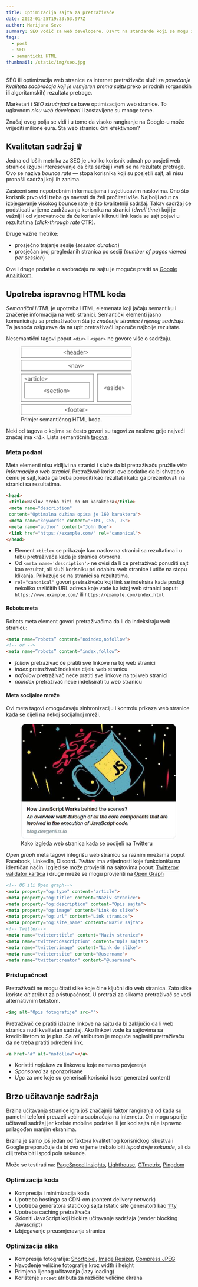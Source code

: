 ```yaml
---
title: Optimizacija sajta za pretraživače
date: 2022-01-25T19:33:53.977Z
author: Marijana Sevo
summary: SEO vodič za web developere. Osvrt na standarde koji se mogu ispuniti direktno na sajtu, a koje Google odobrava. Fokus nisu teme za marketare.
tags:
  - post
  - SEO
  - semantički HTML
thumbnail: /static/img/seo.jpg
---
```


SEO ili optimizacija web stranice za internet pretraživače služi za <em>povećanje kvaliteta saobraćaja koji je usmjeren prema sajtu</em> preko prirodnih (organskih ili algoritamskih) rezultata pretrage.

<p class="tip right-tip" style="--span-row: 2;">Marketari i <em>SEO stručnjaci</em> se bave optimizacijom web stranice. To uglavnom <em>nisu web developeri</em> i izostavljene su mnoge teme.</p>

Značaj ovog polja se vidi i u tome da visoko rangiranje na Google-u može vrijediti milione eura. Šta web stranicu čini efektivnom?


## Kvalitetan sadržaj ♛ 
Jedna od loših metrika za SEO je ukoliko korisnik odmah po posjeti web stranice izgubi interesovanje da čita saržaj i vrati se na rezultate pretrage. Ovo se naziva <i>bounce rate</i> — stopa korisnika koji su posjetili sajt, ali nisu pronašli sadržaj koji ih zanima. 

Zasićeni smo nepotrebnim informacijama i svjetlucavim naslovima. Ono što korisnik prvo vidi treba ga navesti da želi pročitati više. Najbolji adut za izbjegavanje visokog bounce rate je što kvalitetniji sadržaj.
Takav sadržaj će podsticati vrijeme zadržavanja korisnika na stranici (<i>dwell time</i>) koji je važniji i od vjerovatnoće da će korisnik kliknuti link kada se sajt pojavi u rezultatima (<i>click-through rate</i> CTR). 

Druge važne metrike:
+ <span>prosječno trajanje sesije (<i>session duration</i>)</span>
+ <span>prosječan broj pregledanih stranica po sesiji (<i>number of pages viewed per session</i>)</span>

Ove i druge podatke o saobraćaju na sajtu je moguće pratiti sa <a target=”_blank” href="https://analytics.google.com/analytics/web/">Google Analitikom</a>. 


## Upotreba ispravnog HTML koda
<em>Semantični HTML</em> je upotreba HTML elemenata koji jačaju semantiku i značenje informacija na web stranici. Semantički elementi jasno komuniciraju sa pretraživačom šta je <em>značenje stranice i njenog sadržaja</em>. Ta jasnoća osigurava da na upit pretraživači isporuče najbolje rezultate.

Nesemantični tagovi poput `<div>` i `<span>` ne govore više o sadržaju. 

<figure style="max-width: 300px;">
<img src="/static/img/semantic-html.png" alt="Semantic and non-semantic HTML"> 
 <figcaption>Primjer semantičnog HTML koda.</figcaption>
</figure>

Neki od tagova o kojima se često govori su tagovi za naslove gdje najveći značaj ima `<h1>`. Lista semantičnih <a target="_blank" href="https://developer.mozilla.org/en-US/docs/Glossary/Semantics">tagova</a>.



### Meta podaci

Meta elementi nisu vidljivi na stranici i služe da bi pretraživaču pružile <em>više informacija o web stranici</em>. Pretraživač koristi ove podatke da bi shvatio o čemu je sajt, kada ga treba ponuditi kao rezultat i kako ga prezentovati na stranici sa rezultatima.

``` html
<head>
 <title>Naslov treba biti do 60 karaktera</title>
 <meta name="description" 
 content="Optimalna dužina opisa je 160 karaktera">
 <meta name="keywords" content="HTML, CSS, JS">
 <meta name="author" content="John Doe">
 <link href="https://example.com/" rel="canonical">
</head>
```

+ <span>Element `<title>` se prikazuje kao naslov na stranici sa rezultatima i u tabu pretraživača kada je stranica otvorena.</span>
+ <span>Od `<meta name='description'>` ne ovisi da li će pretraživač ponuditi sajt kao rezultat, ali služi korisniku pri odabiru web stranice i utiče na stopu klikanja. Prikazuje se na stranici sa rezultatima.</span>
+ <span>`rel="canonical"` govori pretraživaču koji link se indeksira kada postoji nekoliko različitih URL adresa koje vode ka istoj web stranici poput: `https://www.example.com/` ili `https://example.com/index.html`</span>

#### Robots meta

Robots meta element govori pretraživačima da li da indeksiraju web stranicu:

``` html
<meta name=”robots” content=”noindex,nofollow”>
<!-- or -->
<meta name=”robots” content=”index,follow”>
```

+ <span><i>follow</i> pretraživač će pratiti sve linkove na toj web stranici</span>
+ <span><i>index</i> pretraživač indeksira cijelu web stranicu</span>
+ <span><i>nofollow</i> pretraživač neće pratiti sve linkove na toj web stranici</span>
+ <span><i>noindex</i> pretraživač neće indeksirati tu web stranicu</span>

#### Meta socijalne mreže

Ovi meta tagovi omogućavaju sinhronizaciju i kontrolu prikaza web stranice kada se dijeli na nekoj socijalnoj mreži.

<figure style="max-width: 450px;">
<img src="/static/img/twitter-card.JPG" alt="How a website looks like when shared on Twitter"> 
 <figcaption>Kako izgleda web stranica kada se podijeli na Twitteru</figcaption>
</figure>

<em>Open graph</em> meta tagovi integrišu web stranicu sa raznim mrežama poput Facebook, LinkedIn, Discord. <em>Twitter</em> ima vrijednosti koje funkcionišu na identičan način. Izgled se može provjeriti na sajtovima poput: <a target=”_blank” href="https://cards-dev.twitter.com/validator">Twitterov validator kartica</a> i druge mreže se mogu provjeriti na <a target=”_blank” href="https://www.opengraph.xyz/">Open Graph</a> 

``` html
<!-- OG ili Open graph-->
<meta property="og:type" content="article">
<meta property="og:title" content="Naziv stranice">
<meta property="og:description" content="Opis sajta">
<meta property="og:image" content="Link do slike">
<meta property="og:url" content="Link stranice">
<meta property="og:site_name" content="Naziv sajta">
<!-- Twitter-->
<meta name="twitter:title" content="Naziv stranice">
<meta name="twitter:description" content="Opis sajta">
<meta name="twitter:image" content="Link do slike">
<meta name="twitter:site" content="@username">
<meta name="twitter:creator" content="@username">
```

### Pristupačnost

Pretraživači ne mogu čitati slike koje čine ključni dio web stranica. Zato slike koriste <em>alt</em> atribut za pristupačnost. U pretrazi za slikama pretraživač se vodi alternativnim tekstom.

``` html
<img alt="Opis fotografije" src="">
```

Pretraživač će pratiti izlazne linkove na sajtu da bi zaključio da li web stranica nudi kvalitetan sadržaj. Ako linkovi vode ka sajtovima sa kredibilitetom to je plus. Sa <em>rel</em> atributom je moguće naglasiti pretraživaču da ne treba pratiti određeni link. 

``` html
<a href="#" alt="nofollow"></a>
```

+ <span>Koristiti <i>nofollow</i> za linkove u koje nemamo povjerenja</span>
+ <span><i>Sponsored</i> za sponzorisane</span>
+ <span><i>Ugc</i> za one koje su generisali korisnici (user generated content)</span>


## Brzo učitavanje sadržaja <i role="img" aria-label="JavaScript" title="JavaScript" class="fas fa-bolt"></i>

Brzina učitavanja stranice igra još značajniji faktor rangiranja od kada su pametni telefoni preuzeli većinu saobraćaja na internetu. Oni mogu sporije učitavati sadržaj jer koriste mobilne podatke ili jer kod sajta nije ispravno prilagođen manjim ekranima. 

Brzina je samo još jedan od faktora kvalitetnog korisničkog iskustva i Google preporučuje da bi ovo vrijeme trebalo biti <em>ispod dvije sekunde</em>, ali da cilj treba biti ispod pola sekunde.

<p class="tip right-tip" style="--span-row: 1;">Može se testirati na: <a target=”_blank” href="http://developers.google.com/speed/pagespeed/insights">PageSpeed Insights</a>, <a target=”_blank” href="http://developers.google.com/web/tools/lighthouse">Lighthouse</a>, <a target=”_blank” href="http://gtmetrix.com/">GTmetrix</a>, <a target=”_blank” href="https://tools.pingdom.com/">Pingdom</a></p>


### Optimizacija koda

+ Kompresija i minimizacija koda 
+ Upotreba hostinga sa CDN-om (content delivery network)
+ <span>Upotreba generatora statičkog sajta (static site generator) kao <a target="_blank" href="https://www.11ty.dev/">11ty</a></span>
+ Upotreba caching pretraživača
+ Skloniti JavaScript koji blokira učitavanje sadržaja (render blocking Javascript)
+ Izbjegavanje preusmjeravnja stranica

### Optimizacija slika

+ <span>Kompresija fotografija: <a target=”_blank” href="https://shortpixel.com/">Shortpixel</a>, <a target="_blank" href="https://imageresizer.com/">Image Resizer</a>, <a target="_blank" href="https://compressjpeg.com/">Compress JPEG</a></span>
+ Navođenje veličine fotografije kroz width i height
+ Primjena lijenog učitavanja (lazy loading)
+ <span>Korištenje `srcset` atributa za različite veličine ekrana</span>


